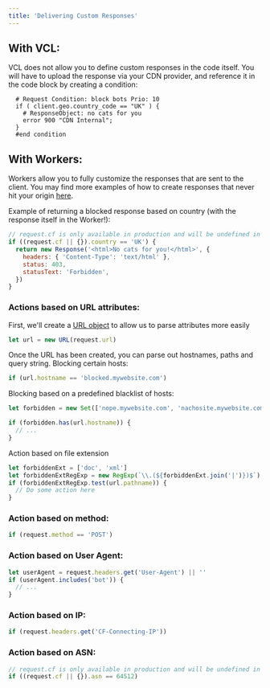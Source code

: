 ```yaml
---
title: 'Delivering Custom Responses'
---
```


## With VCL:

VCL does not allow you to define custom responses in the code itself. You will have to upload the response via your CDN provider, and reference it in the code block by creating a condition:

```vcl
  # Request Condition: block bots Prio: 10
  if ( client.geo.country_code == "UK" ) {
    # ResponseObject: no cats for you
    error 900 "CDN Internal";
  }
  #end condition
```

## With Workers:

Workers allow you to fully customize the responses that are sent to the client. You may find more examples of how to create responses that never hit your origin [here](/archive/recipes/return-403/).

Example of returning a blocked response based on country (with the response itself in the Worker!):

```js
// request.cf is only available in production and will be undefined in the playground.
if ((request.cf || {}).country == 'UK') {
  return new Response('<html>No cats for you!</html>', {
    headers: { 'Content-Type': 'text/html' },
    status: 403,
    statusText: 'Forbidden',
  })
}
```

### Actions based on URL attributes:

First, we'll create a [URL object](https://developer.mozilla.org/en-US/docs/Web/API/URL) to allow us to parse attributes more easily

```js
let url = new URL(request.url)
```

Once the URL has been created, you can parse out hostnames, paths and query string.
Blocking certain hosts:

```js
if (url.hostname == 'blocked.mywebsite.com')
```

Blocking based on a predefined blacklist of hosts:

```js
let forbidden = new Set(['nope.mywebsite.com', 'nachosite.mywebsite.com', 'bye.website.com'])

if (forbidden.has(url.hostname)) {
  // ...
}
```

Action based on file extension

```js
let forbiddenExt = ['doc', 'xml']
let forbiddenExtRegExp = new RegExp(`\\.(${forbiddenExt.join('|')})$`) // /\.(doc|xml)$/
if (forbiddenExtRegExp.test(url.pathname)) {
  // Do some action here
}
```

### Action based on method:

```js
if (request.method == 'POST')
```

### Action based on User Agent:

```js
let userAgent = request.headers.get('User-Agent') || ''
if (userAgent.includes('bot')) {
  // ...
}
```

### Action based on IP:

```js
if (request.headers.get('CF-Connecting-IP'))
```

### Action based on ASN:

```js
// request.cf is only available in production and will be undefined in the playground.
if ((request.cf || {}).asn == 64512)
```
